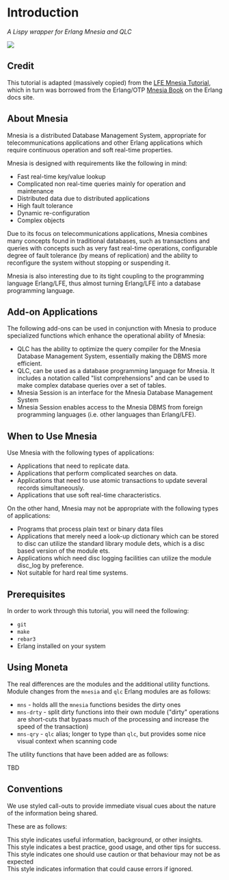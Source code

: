 # Introduction

*A Lispy wrapper for Erlang Mnesia and QLC*

[![][moneta-logo]][moneta-logo-large]

[moneta-logo]: images/mnemosyne-y500.png
[moneta-logo-large]: images/mnemosyne-y2000.png


## Credit

This tutorial is adapted (massively copied) from the [LFE Mnesia Tutorial](http://docs.lfe.io/tutorials/mnesia/1.html), which in turn was borrowed from the Erlang/OTP [Mnesia Book](http://www.erlang.org/doc/apps/mnesia/Mnesia_chap1.html) on the Erlang docs site.


## About Mnesia

Mnesia is a distributed Database Management System, appropriate for
telecommunications applications and other Erlang applications which require
continuous operation and soft real-time properties.

Mnesia is designed with requirements like the following in mind:

* Fast real-time key/value lookup
* Complicated non real-time queries mainly for operation and maintenance
* Distributed data due to distributed applications
* High fault tolerance
* Dynamic re-configuration
* Complex objects

Due to its focus on telecommunications applications, Mnesia combines many
concepts found in traditional databases, such as transactions and queries with
concepts such as very fast real-time operations, configurable degree of fault
tolerance (by means of replication) and the ability to reconfigure the system
without stopping or suspending it.

Mnesia is also interesting due to its tight coupling to the programming
language Erlang/LFE, thus almost turning Erlang/LFE into a database programming
language.


## Add-on Applications

The following add-ons can be used in conjunction with Mnesia to produce
specialized functions which enhance the operational ability of Mnesia:

* QLC has the ability to optimize the query compiler for the Mnesia Database
  Management System, essentially making the DBMS more efficient.
* QLC, can be used as a database programming language for Mnesia. It includes a
  notation called "list comprehensions" and can be used to make complex
  database queries over a set of tables.
* Mnesia Session is an interface for the Mnesia Database Management System
* Mnesia Session enables access to the Mnesia DBMS from foreign programming
  languages (i.e. other languages than Erlang/LFE).


## When to Use Mnesia

Use Mnesia with the following types of applications:

* Applications that need to replicate data.
* Applications that perform complicated searches on data.
* Applications that need to use atomic transactions to update several records
  simultaneously.
* Applications that use soft real-time characteristics.

On the other hand, Mnesia may not be appropriate with the following types of
applications:

* Programs that process plain text or binary data files
* Applications that merely need a look-up dictionary which can be stored to
  disc can utilize the standard library module dets, which is a disc based
  version of the module ets.
* Applications which need disc logging facilities can utilize the module
  disc_log by preference.
* Not suitable for hard real time systems.


## Prerequisites

In order to work through this tutorial, you will need the following:

* ``git``
* ``make``
* ``rebar3``
* Erlang installed on your system


## Using Moneta

The real differences are the modules and the additional utility functions. Module changes from the ``mnesia`` and ``qlc`` Erlang modules are as follows:

* ``mns`` - holds alll the ``mnesia`` functions besides the dirty ones
* ``mns-drty`` - split dirty functions into their own module ("dirty" operations are short-cuts that bypass much of the processing and increase the speed of the transaction)
* ``mns-qry`` - ``qlc`` alias; longer to type than ``qlc``, but provides some nice visual context when scanning code

The utility functions that have been added are as follows:

TBD


## Conventions

We use styled call-outs to provide immediate visual cues about the nature of
the information being shared.

These are as follows:

<aside class="info">
This style indicates useful information, background, or other insights.
</aside>

<aside class="success">
This style indicates a best practice, good usage, and other tips for success.
</aside>

<aside class="caution">
This style indicates one should use caution or that behaviour may not be as
expected
</aside>

<aside class="danger">
This style indicates information that could cause errors if ignored.
</aside>
